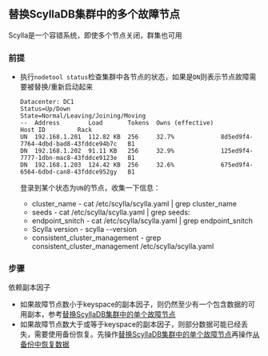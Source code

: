 ## 替换ScyllaDB集群中的多个故障节点
Scylla是一个容错系统，即使多个节点关闭，群集也可用

### 前提
- 执行`nodetool status`检查集群中各节点的状态，如果是`DN`则表示节点故障需要被替换/重新启动起来

    ```
    Datacenter: DC1
    Status=Up/Down
    State=Normal/Leaving/Joining/Moving
    --  Address        Load       Tokens  Owns (effective)                         Host ID         Rack
    UN  192.168.1.201  112.82 KB  256     32.7%             8d5ed9f4-7764-4dbd-bad8-43fddce94b7c   B1
    DN  192.168.1.202  91.11 KB   256     32.9%             125ed9f4-7777-1dbn-mac8-43fddce9123e   B1
    DN  192.168.1.203  124.42 KB  256     32.6%             675ed9f4-6564-6dbd-can8-43fddce952gy   B1
    ```
    登录到某个状态为`UN`的节点，收集一下信息：
    - cluster_name - cat /etc/scylla/scylla.yaml | grep cluster_name
    - seeds - cat /etc/scylla/scylla.yaml | grep seeds:
    - endpoint_snitch - cat /etc/scylla/scylla.yaml | grep endpoint_snitch
    - Scylla version - scylla --version
    - consistent_cluster_management - grep consistent_cluster_management /etc/scylla/scylla.yaml

### 步骤
依赖副本因子
- 如果故障节点数小于keyspace的副本因子，则仍然至少有一个包含数据的可用副本，参考[替换ScyllaDB集群中的单个故障节点](https://opensource.docs.scylladb.com/stable/operating-scylla/procedures/cluster-management/replace-dead-node.html)
- 如果故障节点数大于或等于keyspace的副本因子，则部分数据可能已经丢失，需要使用备份恢复。先操作[替换ScyllaDB集群中的单个故障节点](https://opensource.docs.scylladb.com/stable/operating-scylla/procedures/cluster-management/replace-dead-node.html)再操作[从备份中恢复数据](https://opensource.docs.scylladb.com/stable/operating-scylla/procedures/backup-restore/restore.html)